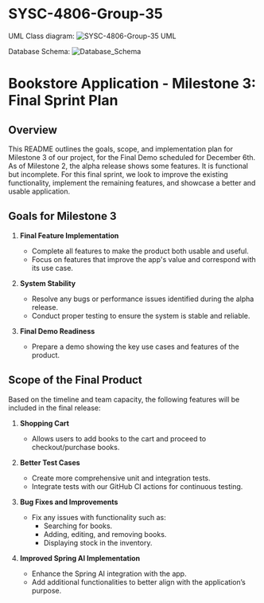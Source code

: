 # SYSC-4806-Group-35
UML Class diagram:
![SYSC-4806-Group-35 UML](https://github.com/user-attachments/assets/f64c57d8-10ac-4d76-b24c-13ad8dd8b874)

Database Schema:
![Database_Schema](https://github.com/user-attachments/assets/533e6ed3-3d65-458f-9765-cb2a7caaa7df)


# Bookstore Application - Milestone 3: Final Sprint Plan

## Overview
This README outlines the goals, scope, and implementation plan for Milestone 3 of our project, for the Final Demo scheduled for December 6th. As of Milestone 2, the alpha release shows some features. It is functional but incomplete. For this final sprint, we look to improve the existing functionality, implement the remaining features, and showcase a better and usable application.

## Goals for Milestone 3

1. **Final Feature Implementation**
   - Complete all features to make the product both usable and useful.
   - Focus on features that improve the app's value and correspond with its use case.

2. **System Stability**
   - Resolve any bugs or performance issues identified during the alpha release.
   - Conduct proper testing to ensure the system is stable and reliable.

3. **Final Demo Readiness**
   - Prepare a demo showing the key use cases and features of the product.

## Scope of the Final Product

Based on the timeline and team capacity, the following features will be included in the final release:

1. **Shopping Cart**
   - Allows users to add books to the cart and proceed to checkout/purchase books.

2. **Better Test Cases**
   - Create more comprehensive unit and integration tests.
   - Integrate tests with our GitHub CI actions for continuous testing.

3. **Bug Fixes and Improvements**
   - Fix any issues with functionality such as:
     - Searching for books.
     - Adding, editing, and removing books.
     - Displaying stock in the inventory.

4. **Improved Spring AI Implementation**
   - Enhance the Spring AI integration with the app.
   - Add additional functionalities to better align with the application’s purpose.

